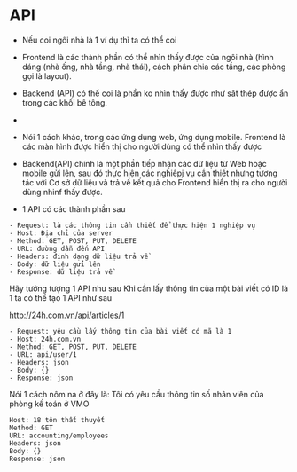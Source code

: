 # API
- Nếu coi ngôi nhà là 1 ví dụ thì ta có thể coi 
- Frontend là các thành phần có thể nhìn thấy được của ngôi nhà (hình dáng (nhà ống, nhà tầng, nhà thái), cách phân chia các tầng, các phòng gọi là layout).
- Backend (API) có thể coi là phần ko nhìn thấy được như săt thép được ẩn trong các khối bê tông.
- 
- Nói 1 cách khác, trong các ứng dụng web, ứng dụng mobile. Frontend là các màn hình được hiển thị cho người dùng có thể nhìn thấy được
- Backend(API) chính là một phần tiếp nhận các dữ liệu từ Web hoặc mobile gửi lên, sau đó thực hiện các nghiêpj vụ cần thiết nhưng tương tác với Cơ sở dữ liệu và trả về kết quả cho Frontend hiển thị ra cho người dùng nhinf thấy được.

- 1 API có các thành phần sau
```
- Request: là các thông tin cần thiết để thực hiện 1 nghiệp vụ
- Host: Địa chỉ của server
- Method: GET, POST, PUT, DELETE
- URL: đường dẫn đến API
- Headers: định dạng dữ liệu trả về
- Body: dữ liệu gửi lên
- Response: dữ liệu trả về
```
Hãy tưởng tượng 1 API như sau
Khi cần lấy thông tin của một bài viết có ID là 1 ta có thể tạo 1 API như sau

http://24h.com.vn/api/articles/1
```
- Request: yêu cầu lấy thông tin của bài viết có mã là 1
- Host: 24h.com.vn
- Method: GET, POST, PUT, DELETE
- URL: api/user/1
- Headers: json
- Body: {}
- Response: json
```

Nói 1 cách nôm na ở đây là: Tôi có yêu cầu thông tin số nhân viên của phòng kế toán ở VMO
```
Host: 18 tôn thất thuyết
Method: GET
URL: accounting/employees
Headers: json
Body: {}
Response: json
```


